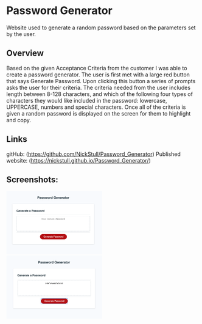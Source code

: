 # Password Generator

Website used to generate a random password based on the parameters set by the user.

## Overview

Based on the given Acceptance Criteria from the customer I was able to create a password generator. The user is first met with a large red button that says Generate Password. Upon clicking this button a series of prompts asks the user for their criteria. The criteria needed from the user includes length between 8-128 characters, and which of the following four types of characters they would like included in the password: lowercase, UPPERCASE, numbers and special characters. Once all of the criteria is given a random password is displayed on the screen for them to highlight and copy.

## Links

gitHub: (https://github.com/NickStull/Password_Generator)
Published website: (https://nickstull.github.io/Password_Generator/)

## Screenshots:

<img src="https://github.com/NickStull/Password_Generator/blob/main/Assets/screenshots/before_generating_password.png" width=50% height=50%>

<img src="https://github.com/NickStull/Password_Generator/blob/main/Assets/screenshots/after_generating_password.png" width=50% height=50%>
